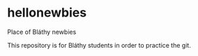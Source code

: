 # hellonewbies
Place of Bláthy newbies

This repository is for Bláthy students in order to practice the git.
